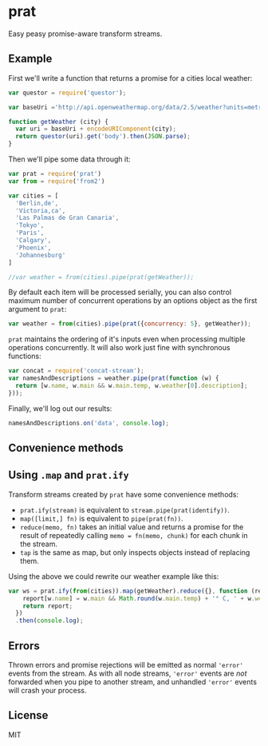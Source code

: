 # prat

Easy peasy promise-aware transform streams.

## Example

First we'll write a function that returns a promise for a cities local weather:

```javascript
var questor = require('questor');

var baseUri ='http://api.openweathermap.org/data/2.5/weather?units=metric&q=';

function getWeather (city) {
  var uri = baseUri + encodeURIComponent(city);
  return questor(uri).get('body').then(JSON.parse);
}
```

Then we'll pipe some data through it:

```javascript
var prat = require('prat')
var from = require('from2')

var cities = [
  'Berlin,de',
  'Victoria,ca',
  'Las Palmas de Gran Canaria',
  'Tokyo',
  'Paris',
  'Calgary',
  'Phoenix',
  'Johannesburg'
]

//var weather = from(cities).pipe(prat(getWeather));
```

By default each item will be processed serially, you can also control maximum number of concurrent operations by an options object as the first argument to `prat`:

```javascript
var weather = from(cities).pipe(prat({concurrency: 5}, getWeather));
```

`prat` maintains the ordering of it's inputs even when processing multiple operations concurrently. It will also work just fine with synchronous functions:

```javascript
var concat = require('concat-stream');
var namesAndDescriptions = weather.pipe(prat(function (w) {
  return [w.name, w.main && w.main.temp, w.weather[0].description];
}));
```

Finally, we'll log out our results:

```javascript
namesAndDescriptions.on('data', console.log);
```

## Convenience methods

## Using `.map` and `prat.ify`

Transform streams created by `prat` have some convenience methods:

 * `prat.ify(stream)` is equivalent to `stream.pipe(prat(identify))`.
 * `map([limit,] fn)` is equivalent to `pipe(prat(fn))`.
 * `reduce(memo, fn)` takes an initial value and returns a promise for the result of repeatedly calling `memo = fn(memo, chunk)` for each chunk in the stream.
 * `tap` is the same as map, but only inspects objects instead of replacing them.

Using the above we could rewrite our weather example like this:

```javascript
var ws = prat.ify(from(cities)).map(getWeather).reduce({}, function (report, w) {
    report[w.name] = w.main && Math.round(w.main.temp) + '° C, ' + w.weather[0].description
    return report;
  })
  .then(console.log);
```

## Errors

Thrown errors and promise rejections will be emitted as normal `'error'` events from the stream. As with all node streams, `'error'` events are *not* forwarded when you pipe to another stream, and unhandled `'error'` events will crash your process.

## License

MIT
